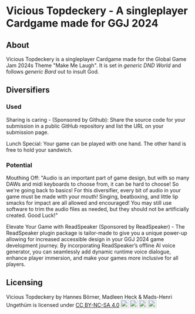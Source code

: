 # Vicious Topdeckery - A singleplayer Cardgame made for GGJ 2024
## About
Vicious Topdeckery is a singleplayer Cardgame made for the Global Game Jam 2024s Theme "Make Me Laugh".
It is set in _generic DND World_ and follows _generic Bard_ out to insult God.

## Diversifiers

### Used
Sharing is caring - (Sponsored by Github): Share the source code for your submission in a public GitHub repository and list the URL on your submission page.

Lunch Special: Your game can be played with one hand. The other hand is free to hold your sandwich.

### Potential

Mouthing Off: "Audio is an important part of game design, but with so many DAWs and midi keyboards to choose from, it can be hard to choose! So we're going back to basics!
For this diversifier, every bit of audio in your game must be made with your mouth! Singing, beatboxing, and little lip smacks for impact are all allowed and encouraged!
You may still use software to trim the audio files as needed, but they should not be artificially created. Good Luck!"

Elevate Your Game with ReadSpeaker (Sponsored by ReadSpeaker) - The ReadSpeaker plugin package is tailor-made to give you a unique power-up allowing for increased accessible design in your GGJ 2024 game development journey. By incorporating ReadSpeaker’s offline AI voice generator, you can seamlessly add dynamic runtime voice dialogue, enhance player immersion, and make your games more inclusive for all players.


## Licensing
<p xmlns:cc="http://creativecommons.org/ns#" xmlns:dct="http://purl.org/dc/terms/"><span property="dct:title">Vicious Topdeckery</span> by <span property="cc:attributionName">Hannes Börner, Madleen Heck & Mads-Henri Ungethüm</span> is licensed under <a href="http://creativecommons.org/licenses/by-nc-sa/4.0/?ref=chooser-v1" target="_blank" rel="license noopener noreferrer" style="display:inline-block;">CC BY-NC-SA 4.0<img style="height:22px!important;margin-left:3px;vertical-align:text-bottom;" src="https://mirrors.creativecommons.org/presskit/icons/cc.svg?ref=chooser-v1"><img style="height:22px!important;margin-left:3px;vertical-align:text-bottom;" src="https://mirrors.creativecommons.org/presskit/icons/by.svg?ref=chooser-v1"><img style="height:22px!important;margin-left:3px;vertical-align:text-bottom;" src="https://mirrors.creativecommons.org/presskit/icons/nc.svg?ref=chooser-v1"><img style="height:22px!important;margin-left:3px;vertical-align:text-bottom;" src="https://mirrors.creativecommons.org/presskit/icons/sa.svg?ref=chooser-v1"></a></p>